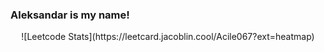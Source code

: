 ### Aleksandar is my name!

<div align="center">
  ![Leetcode Stats](https://leetcard.jacoblin.cool/Acile067?ext=heatmap)
</div>
